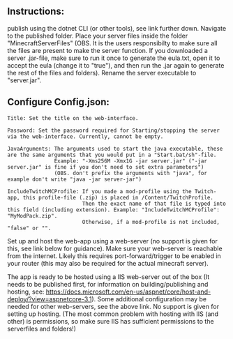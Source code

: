 ## Instructions:

publish using the dotnet CLI (or other tools), see link further down.
Navigate to the published folder.
Place your server files inside the folder "MinecraftServerFiles"
(OBS. It is the users responsibilty to make sure all the files are present to make the server function. If you downloaded a server .jar-file, make sure to run it
once to generate the eula.txt, open it to accept the eula (change it to "true"), and then run the .jar again to generate the rest of the files and folders).
Rename the server executable to "server.jar".

## Configure Config.json:

	Title: Set the title on the web-interface.

	Password: Set the password required for Starting/stopping the server via the web-interface. Currently, cannot be empty.

	JavaArguments: The arguments used to start the java executable, these are the same arguments that you would put in a "Start.bat/sh"-file.
				   Example: "-Xms256M -Xmx1G -jar server.jar" ("-jar server.jar" is fine if you don't need to set extra parameters")
				   (OBS. don't prefix the arguments with "java", for example don't write "java -jar server-jar")

	IncludeTwitchMCProfile: If you made a mod-profile using the Twitch-app, this profile-file (.zip) is placed in /Content/TwitchProfile. 
							Then the exact name of that file is typed into this field (including extension). Example: "IncludeTwitchMCProfile": "MyModPack.zip".
							Otherwise, if a mod-profile is not included, "false" or "".


Set up and host the web-app using a web-server (no support is given for this, see link below for guidance).
Make sure your web-server is reachable from the internet. Likely this requires port-forward/trigger to be enabled in your router (this may also be required for
the actual minecraft server).

The app is ready to be hosted using a IIS web-server out of the box
(It needs to be published first, for information on building/publishing and hosting, see: https://docs.microsoft.com/en-us/aspnet/core/host-and-deploy/?view=aspnetcore-3.1).
Some additional configuration may be needed for other web-servers, see the above link.
No support is given for setting up hosting. (The most common problem with hosting with IIS (and other) is permissions,
so make sure IIS has sufficient permissions to the serverfiles and folders!)
